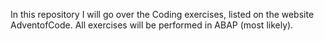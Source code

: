 In this repository I will go over the Coding exercises, listed on the website AdventofCode. All exercises will be performed in ABAP (most likely). 
